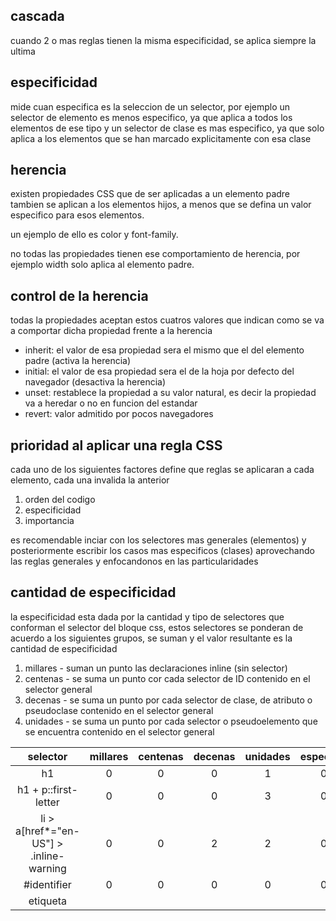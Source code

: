 ## cascada

cuando 2 o mas reglas tienen la misma especificidad, se aplica siempre la ultima

## especificidad

mide cuan especifica es la seleccion de un selector, por ejemplo un selector de
elemento es menos especifico, ya que aplica a todos los elementos de ese tipo
y un selector de clase es mas especifico, ya que solo aplica a los elementos
que se han marcado explicitamente con esa clase

## herencia

existen propiedades CSS que de ser aplicadas a un elemento padre tambien
se aplican a los elementos hijos, a menos que se defina un valor especifico
para esos elementos.

un ejemplo de ello es color y font-family.

no todas las propiedades tienen ese comportamiento de herencia, por ejemplo
width solo aplica al elemento padre.

## control de la herencia

todas la propiedades aceptan estos cuatros valores que indican como se va a
comportar dicha propiedad frente a la herencia 

- inherit: el valor de esa propiedad sera el mismo que el del elemento padre (activa la herencia)
- initial: el valor de esa propiedad sera el de la hoja por defecto del navegador (desactiva la herencia)
- unset: restablece la propiedad a su valor natural, es decir la propiedad va a heredar o no en funcion del estandar
- revert: valor admitido por pocos navegadores

## prioridad al aplicar una regla CSS

cada uno de los siguientes factores define que reglas se aplicaran a cada elemento, cada una invalida la anterior

1. orden del codigo
2. especificidad
3. importancia

es recomendable inciar con los selectores mas generales (elementos) y posteriormente escribir los casos mas especificos (clases)
aprovechando las reglas generales y enfocandonos en las particularidades

## cantidad de especificidad

la especificidad esta dada por la cantidad y tipo de selectores que conforman el selector del bloque css, estos selectores
se ponderan de acuerdo a los siguientes grupos, se suman y el valor resultante es la cantidad de especificidad

1. millares - suman un punto las declaraciones inline (sin selector)
2. centenas - se suma un punto cor cada selector de ID contenido en el selector general
3. decenas - se suma un punto por cada selector de clase, de atributo o pseudoclase contenido en el selector general
4. unidades - se suma un punto por cada selector o pseudoelemento que se encuentra contenido en el selector general

| selector                                | millares    | centenas      | decenas  | unidades | especificidad  |
|              :----:                     |    :----:   |    :----:     |  :----:  |  :----:  |     :----:     |
| h1                                      |       0     |        0      |     0    |     1    |       0001     |
| h1 + p::first-letter                    |       0     |        0      |     0    |     3    |       0003     |
| li > a[href*="en-US"] > .inline-warning |       0     |        0      |     2    |     2    |       0022     |
| #identifier                             |       0     |        0      |     0    |     0    |       0100     |
| etiqueta <style> (inline)               |       0     |        0      |     0    |     0    |       1000     |

Aunque esta forma de calculo de la especificidad es aproximada y esta orientada a entender el concepto, en realidad
cada tipo de selector tiene su propio nivel de especificidad.

si se diera el caso, un millar de selectores de clase no serian capaces de sobreescribir un selector de id

una forma mas precisa de evaluar la especificidad es anotar los niveles de especificidad de mayor a menor y
solo cuando hay empate de puntuaciones se tendra que evaluar el nivel inferior, de lo contrario se puede
prescindir de los niveles inferiores

## uso de !important

este valor se utiliza para convertir una propiedad y un valor particular en el elemento mas especifico, invalidando
las reglas normales de cascada

## layers

los layers se declaran con @layer, son conjuntos que permiten agrupar bloques y reglas de manera que podemos
dar prioridad a ciertas layers sobre de otras, entre mas al final este declarada una layer tendra mas prioridad
que una que se declaro antes.

el uso de !important tiene un efecto inverso, ya que la prioridad la tienen las reglas que aparecen en capas inferiores
ya que se entiende que se leen primero y las reglas marcadas con !important que colisionen en capas superiores no tendran efecto


las reglas que no se encuentran en un layer se agrupan en una layer sin nombre y se consideran como la ultima
layer declarada (con mayor prioridad), las declaraciones inline tambien tienen mayor precesencia que cualquier estilo
definido por el autor (sobre todas las layers y bloques sin layer)

## selectores

un selector es un patron que indica el conjunto de elementos al que se aplicara el bloque de estilo
al elemento o elementos que son seleccionados por el selector se les conoce como sujeto del selector

los selectores se encuentran definidos en la especificacion de selectores CSS, la mayoria de estos selectores
se encuentran definidos en la especificacion de selectores de nivel 3, una especificacion maduray con excelente soporte

## modelo de caja

en css todos los elementos tienen una caja a su alrededor, entender esas cajas es fundamental para crear layouts mas complejos

## cajas block e inline

existen 2 tipos de cajas en funcion de como se comportan en el flujo de la pagina y con relacion a otras cajas, ademas
estas cajas tienen un outer display type y un inner display type

se puede modificar el valor del display type mediante la propiedad display

### outer display type

**cuando la caja tiene outer display de block**

- la caja se posiciona en una nueva linea, el siguiente elemento inicia en otra linea (no importa si es block o inline)
- width y height se respetan
- padding, margin y border causan que los elementos cercanos se alejen de la caja
- la caja se extendera en la direccion inline hasta llenar el espacio disponible en su contenedor, incluso ocupando el 100% del contenedor

elementos como <h1> y <p> usan block como outer display type por defecto

**cuando la caja tiene outer display de inline**

- la caja no genera un salto de linea, el siguiente elemento inicia en la misma linea (si no es block)
- width y height no aplican
- vertical padding, margins y borders no causan que otras cajas inline se alejen
- horizontal padding, margins y borders causan que otras cajas inline se alejen

elementos como <a>, <span> y <em> usan inline como outer display type por defecto

### inner display type

el inner display type indica como se dispondran los elementos dentro de la caja

block e inline son las formas predeterminadas de comportamiento en la web
por defecto los elementos dentro de la caja son dispuestos en normal flow y se comportan como cajas block o inline.

una forma de cambiar el inner display type es mediante display: flex, el elemento aun usara block como outer display
pero el inner display pasara a ser flex, lo que indica que cualquier descendiente disrecto de esta caja sera flex
y se comportara de acuerdo a la especificacion flexbox, otro ejemplo es display:grid

## CSS box model

el box model define como las distintas partes de una caja (margin, border, padding y content) trabajan en conjunto,
aplica totalmente a block box y parcialmente a inline box

exite el modelo estandar y un modelo alternativo

### partes de una caja

- content box - el area donde se muestra el contenido, se dimensiona usando las propiedades width, height, inline-size y block-size
- padding box - el area entre el contenido y el borde en forma de espacio en blaco (contiene el content y el espacio en blanco), se dimensiona con padding
- border box - envuelve el content y el padding, se dimesiona con border
- margin boz - es la capa superior, envuelve el conten, el padding, el border y espacio en blanco entre esta caja y otros elementos, se dimesiona con margin

### modelo estandar

cuando se usa el box model estandar, las propiedades de witdh y height aplican solo al content box, por lo que el tamaño real involucra sumar
el espacio añadido del padding y del border, no se considera margin por que este es el espacio fuera del border

### modelo alternativo

cuando se usa el modelo alternativo, las propiedades de tamaño no son las de content, si no las del border, por lo que el area del content
seran esas dimensiones menos el padding y el border, de la misma manera que el modelo estandar no se considera a margin

para indicar que se usara el modelo alternativo de usa la regla box-sizing: border-box;

### margin

es un espacio invisible que rodea a una caja, es usado para establecer un espacio entre un elemento y los elementos adyacentes
se pueden establecer o modificar todos los margenes mediante margin o individualmente mediante margin-top, margin-right, margin-bottom o margin-left

cuando margin tiene valores negativos, lo elementos se sobreponen

cuando los margenes de carios elementos colapsan se aplican las siguientes reglas dependiendo si son positivos o negativos

- cuando ambos margenes son positivos, se toma el superior
- cuando ambos son negativos, se toma el mas lejano a 0
- cuando uno es negativo, se resta del total

### border

el border es dibujado entre el padding y el margin, cuando se usa el modelo estandar, el tamaño del border se agrega al width y height del box,
cuando se usa el modelo alternativo, el tamaño del border se toma del content , dejando las medidas del box intactas

es comun usar border como shorthand para afectar varias propiedades de todos los bordes al mismo tiempo

div {
    border: 1px solid rebeccapurple;
}

tambien se puede modificar cada borde de forma independiente

- border-top
- border-right
- border-bottom
- border-left

alternativamente se puede modificar cada propiedad para todos los bordes

- border-width
- border-style
- border-color

si se desea ser mas especifico, se puede usar una propiedad concreta en un borde especifico

- border-top-width
- border-top-style
- border-top-color

y asi sucesivamente para todos los bordes


### padding

es el area entre el area del contenido y el borde, se usa para alejar el contenido del borde
a diferencia de margin, padding no puede tener valores negativos

cualquier fondo aplicado al elemento, se mostrara en el padding

el shorthand padding permite modificar el padding de todos los lados de un elemento

se puede indicar una medida para todos los lados

div {
    padding: 10px;
}

o medidas distintas

div {
    padding: 10px 15px 20px 25px;
}

tambien se pueden utilizar los propiedades independientes por lado

- padding-top
- padding-right
- padding-bottom
- padding-left

### box model para inline boxes

solo algunas reglas aplican a los elementos inline, en un ejemplo con span, podemos ver que:
- propiedades como height y width son ignoradas
- margin, border y padding verticales son respetadas pero no afectan la relacion de otro contenido con respecto al inline box
- padding y border llegan a colapsar con otras palabras en el parrafo 
- el margin, border y padding horizontales afectan la relacion con otro contenido (lo desplazan)

### display inline-block

inline-block es un valor especial de la propiedad display, es un punto medio entre inline y block,
permite que se apliquen las propiedades width y height a un elemento inline, ademas de que y evitar transposiciones
ademas de que no realiza un salto de linea como lo haria un elemento block

un elemento con esta regla adquiere el siguiente subconjunto de caracteristicas de los elementos block:

- las propiedades width y height son respetadas
- margin, padding y border causan que los elementos se desplacen

el tamaño del contenedor sera mayor al contenido si asi se indica con las propiedades width y height, ademas
de que a diferencia de los elementos block, el elemento no se posiciona en una nueva linea

## backgrounds y borders

la propiedad **background** es un shorthand de un numero considerable de propiedades que modifican el comportamiento
del fondo, por lo que en ocasiones las reglas que la usan son complejas ya que modifican muchas propiedades al mismo tiempo
por ejemplo:

.box {
  background: linear-gradient(
        105deg,
        rgba(255, 255, 255, 0.2) 39%,
        rgba(51, 56, 57, 1) 96%
      ) center center / 400px 200px no-repeat, url(big-star.png) center
      no-repeat, rebeccapurple;
}

### background color
para modificar el color del fondo de un elemento se usa la propiedad **background-color**

### background images
para mostrar una imagen como fondo de un elemento se usa la propiedad **background-image**
y el valor que recibe es url('[ruta de la imagen]')

de manera predeterminada, si la imagen es mas grande que el elemento al que se le aplica como fondo
solo se mostrara una porcion de la imagen

por el contrario si la imagen es mas pequeña se repetira la imagen hasta que se llene el fondo del elemento

### background repeat

cuando la imagen es mas pequeña que el elemento, la propiedad background-repeat controla el comportamiento de
la imagen para llenar el espacio que la imagen no cubre

valores:
- repeat - valor por defecto, se repite la imagen horizontal y vertical
- repeat-x - se repite la imagen horizontalmente
- repeat-y - se repite la imagen verticalmente
- no-repeat - no se repite la imagen

### background size
permite modificar el tamaño de la imagen que se aplicara de fondo, se pueden pasar medidas de ancho y alto
ademas permite que se use alguno de los siguientes valores:
- cover - el navegador hace que la imagen tenga las dimensiones para cubrir el fondo, el ratio de la imagen
            se mantiene, por lo que podria haber areas que no sean visibles

- contain - el navegador hace que el tamaño de la imagen coincida con las dimesiones del fondo donde se aplicara,
            es posible que existan espacios rellenados por el navegador si el ratio de la imagen y el del fondo son distintos

- dimensiones concretas, en un escenario ideal donde las medidas corresponden con las di,emsiones de content y padding, se mostrara
            la imagen cubriendo todo el contenedor, si las medidas son mas pequeñas que la caja, se comenzaran a posicionar
            copias de la imagen para cubir el espacio o no (dependiendo el valor de background repeat)

### background position
permite indicar la posicion de la imagen de fondo, esta propiedad usa un sistema de cordenadas que inicia en la esquina superior izquierda,
ese punto es considerado la cordenada (0,0) y es el valor por defecto, la propiedad admite los siguientes valores:

- palabras clave como top, right o center
- medidas y porcentaces como 20px y 10%
- combinaciones de palabras clave y medidas

La forma basica de usar la propiedad es pasar 2 valores donde el primero indica la posicion horizontal y el segundo la posicion vertical

.box {
    background-position: 20px top;
}

Alternativamente se puede usar con 4 valores, util para indicar distancia desde ciertos lados a manera de offset
en el siguiente ejemplo el bakcground se posiciona a 20px del lado superior y a 10px del lado derecho

.box {
    background-position: top 20px right 10px;
}

cuando se usan 2 keywords de posicion no importa el orden, en el caso de usar porcentajes y medidas si es importante el orden ya que el primer valor
siempre correspondera al eje x y el segundo al eje y

### background gradients

permite usan fondos con gradientes, estos actuan como imagenes, precisamente se asignan por medio de la propiedad background-image y las funciones
de gradiente de CSS

### multiple background images

se pueden usar multiples background.image e igualmente aplicar las propiedades background-* de forma independiente a cada imagen
separando los valores con coma

.box {
    background-image: url('img1.png'), url('img2.png'), url('img3.png');
    background-repeat: no-repeat, repeat-x;
}

hay que tener las siguientes ocnsideraciones

- cada uno de los valores aplican a la imagen segun el orden
- cuando el numero de valores para los atributos es menor al numero de imagenes, se ciclan esas propiedades
    de manera que en ejemplo anterior img3 tendria el valor de no repeat y si existiera un cuarto elemento
    este tendria el valor de repeat-x
- el orden de declaracion va de mayor a menor relevancia, la primera imagen es la capa superior, por lo que en caso
    de que se sobrepongan las imagenes, las partes que se veran visibles iran en funcion del orden en que fueron declaradas